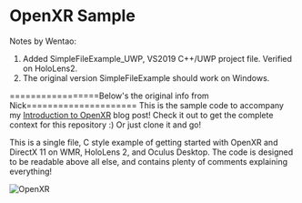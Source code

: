 # OpenXR Sample

Notes by Wentao:
1. Added SimpleFileExample_UWP, VS2019 C++/UWP project file. Verified on HoloLens2.
2. The original version SimpleFileExample should work on Windows.

=================Below's the original info from Nick=====================
This is the sample code to accompany my [Introduction to OpenXR](https://playdeck.net/blog/introduction-to-openxr) blog post! Check it out to get the complete context for this repository :) Or just clone it and go!

This is a single file, C style example of getting started with OpenXR and DirectX 11 on WMR, HoloLens 2, and Oculus Desktop. The code is designed to be readable above all else, and contains plenty of comments explaining everything!

![OpenXR](Docs/OpenXRIntro.gif)
